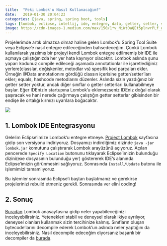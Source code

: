 ```yaml
---
title:  "Peki Lombok'u Nasıl Kullanacağım?"
date:   2019-01-30 20:04:23
categories: [java, spring, spring boot, tools]
tags: [lombok, eclipse, intellij, ide, entegre, data, getter, setter, slf4j, türkçe, yazılım, blog, blogger, nedir, örnek, nasıl yapılır, mehmet cem yücel]
image: https://cdn-images-1.medium.com/max/150/1*v_NiWtOaQEt5plnvrPLf_g.jpeg
---
```


Projelerimde artık olmazsa olmaz haline gelen Lombok’u Spring Tool Suite veya Eclipse’e nasıl entegre edileceğinden bahsedeceğim. Çünkü Lombok kullanılarak yazılmış bir projeyi kendi Lombok entegre edilmemiş bir IDE ile açmaya çalıştığınızda her yer hata kaynıyor olacaktır. Lombok aslında şunu yapar: kodunuz compile edileceği aşamada annotationlar ile işaretlediğiniz yerlere(classlar, değişkenler, metodlar vs) spesifik kod parçaları ekler. Örneğin @Data annotationını gördüğü classın içerisine getter/setter’ları ekler; equals, hashcode metodlarını düzenler. Aslında sizin yazdığınız bir getter setter yoktur, ancak diğer sınıflar o getter setterları kullanabilmeye başlar. Eğer IDEnizin startupına Lombok’u eklemezseniz IDEniz doğal olarak şaşıracak ve hani nerede çağırmaya çalıştığın getter setterlar gibisinden bir endişe ile ortalığı kırmızı uyarılara boğacaktır.


![](https://miro.medium.com/max/1500/1*v_NiWtOaQEt5plnvrPLf_g.jpeg)

## 1. Lombok IDE Entegrasyonu

Gelelim Eclipse’imize Lombok’u entegre etmeye. [Project Lombok](https://projectlombok.org/download) sayfasına gidip son versiyonu indiriyoruz. Dosyamızı indirdiğimiz dizinde `java -jar lombok.jar` komutunu çalıştırarak Lombok arayüzünü açıyoruz. Açılan pencerede `Specify Location` butonunu tıklayarak Eclipse’imizin bulunduğu dizini(exe dosyasının bulunduğu yer) göstererek IDE’s alanında Eclipse’imizin görünmesini sağlıyoruz. Sonrasında `Install/Update` butonu ile işlemimizi tamamlıyoruz.

Bu işlemler sonrasında Eclipse’i baştan başlatmanız ve gerekirse projelerinizi rebuild etmeniz gerekli. Sonrasında ver elini coding!

## 2. Sonuç

[Buradan](https://projectlombok.org/) Lombok anasayfasına gidip neler yapabileceğinizi inceleyebilirsiniz. Yetenekleri stabil ve deneysel olarak ikiye ayrılıyor, deneysel olanları kullanmak sizin tercihinize kalmış. Sınıfların oluşan bytecode’larını decompile ederek Lombok’un aslında neler yaptığını da inceleyebilirsiniz. Nasıl decompile edeceğim diyorsanız başarılı bir decompiler da [burada](http://jd.benow.ca/).
